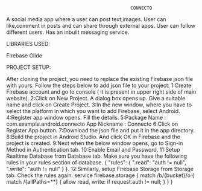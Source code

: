                                                   CONNECTO

A social media app where a user can post text,images.
User can like,comment in posts and can share through external apps.
User can follow different users.
Has an inbuilt messaging service.

LIBRARIES USED:

Firebase
Glide


PROJECT SETUP:

After cloning the project, you need to replace the existing Firebase json file with yours. Follow the steps below to add json file to your project:
1:Create Firebase account and go to console ( it is present in upper right side of main website).
2:Click on New Project. A dialog box opens up. Give a suitable name and click on Create Project.
3:In the new window, where you have to select the platform in which you want to add Firebase, select Android.
4:Register app window opens. Fill the details.
5:Package Name : com.example.android.connecto
  App Nickname : Connecto
6:Click on Register App button.
7:Download the json file and put it in the app directory.
8:Build the project in Android Studio. And click OK in Firebase and the project is created.
9:Next when the below window opens, go to Sign-in Method in Authentication tab.
10:Enable Email and Password.
11:Setup Realtime Database from Database tab. Make sure you have the following rules in your rules section of database.
{ "rules": { ".read": "auth != null", ".write": "auth != null" } }.
12:Similarly, setup Firebase Storage from Storage tab. Check the rules again.
service firebase.storage { match /b/{bucket}/o { match /{allPaths=**} { allow read, write: if request.auth != null; } } }








